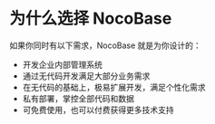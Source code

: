 # 为什么选择 NocoBase

如果你同时有以下需求，NocoBase 就是为你设计的：

- 开发企业内部管理系统
- 通过无代码开发满足大部分业务需求
- 在无代码的基础上，极易扩展开发，满足个性化需求
- 私有部署，掌控全部代码和数据
- 可免费使用，也可以付费获得更多技术支持
